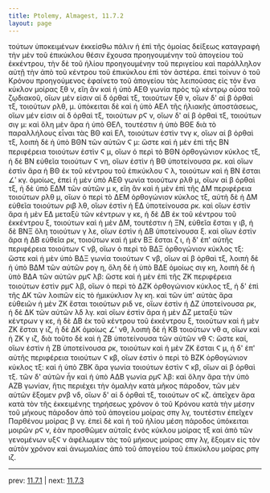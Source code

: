 ```yaml
---
title: Ptolemy, Almagest, 11.7.2
layout: page
---
```


τούτων ὑποκειμένων ἐκκείσθω πάλιν ἡ ἐπὶ τῆς ὁμοίας δείξεως καταγραφὴ τὴν μὲν τοῦ ἐπικύκλου θέσιν ἔχουσα προηγουμένην τοῦ ἀπογείου τοῦ ἐκκέντρου, τὴν δὲ τοῦ ἡλίου προηγουμένην τοῦ περιγείου καὶ παράλληλον αὐτῇ τὴν ἀπὸ τοῦ κέντρου τοῦ ἐπικύκλου ἐπὶ τὸν ἀστέρα. ἐπεὶ τοίνυν ὁ τοῦ Κρόνου προηγούμενος ἐφαίνετο τοῦ ἀπογείου τὰς λειπούσας εἰς τὸν ἕνα κύκλον μοίρας ξθ ν, εἴη ἂν καὶ ἡ ὑπὸ ΑΕΘ γωνία πρὸς τῷ κέντρῳ οὖσα τοῦ ζῳδιακοῦ, οἵων μέν εἰσιν αἱ δ ὀρθαὶ τξ, τοιούτων ξθ ν, οἵων δ' αἱ β ὀρθαὶ τξ, τοιούτων ρλθ, μ. ὑπόκειται δὲ καὶ ἡ ὑπὸ ΑΕΛ τῆς ἡλιακῆς ἀποστάσεως, οἵων μέν εἰσιν αἱ δ ὀρθαὶ τξ, τοιούτων ρϚ ν, οἵων δ' αἱ β ὀρθαὶ τξ, τοιούτων σιγ μ: καὶ ὅλη μὲν ἄρα ἡ ὑπὸ ΘΕΛ, τουτέστιν ἡ ὑπὸ ΒΘΕ διὰ τὸ παραλλήλους εἶναι τὰς ΒΘ καὶ ΕΛ, τοιούτων ἐστὶν τνγ κ, οἵων αἱ β ὀρθαὶ τξ, λοιπὴ δὲ ἡ ὑπὸ ΒΘΝ τῶν αὐτῶν Ϛ μ: ὥστε καὶ ἡ μὲν ἐπὶ τῆς ΒΝ περιφέρεια τοιούτων ἐστὶν Ϛ μ, οἵων ὁ περὶ τὸ ΒΘΝ ὀρθογώνιον κύκλος τξ, ἡ δὲ ΒΝ εὐθεῖα τοιούτων Ϛ νη, οἵων ἐστὶν ἡ ΒΘ ὑποτείνουσα ρκ. καὶ οἵων ἐστὶν ἄρα ἡ ΒΘ ἐκ τοῦ κέντρου τοῦ ἐπικύκλου Ϛ λ, τοιούτων καὶ ἡ ΒΝ ἔσται ∠ʹ κγ. ὁμοίως, ἐπεὶ ἡ μὲν ὑπὸ ΑΕΘ γωνία τοιούτων ρλθ μ, οἵων αἱ β ὀρθαὶ τξ, ἡ δὲ ὑπὸ ΕΔΜ τῶν αὐτῶν μ κ, εἴη ἂν καὶ ἡ μὲν ἐπὶ τῆς ΔΜ περιφέρεια τοιούτων ρλθ μ, οἵων ὁ περὶ τὸ ΔΕΜ ὀρθογώνιον κύκλος τξ, αὐτὴ δὲ ἡ ΔΜ εὐθεῖα τοιούτων ριβ λθ, οἵων ἐστὶν ἡ ΕΔ ὑποτείνουσα ρκ. καὶ οἵων ἐστὶν ἄρα ἡ μὲν ΕΔ μεταξὺ τῶν κέντρων γ κε, ἡ δὲ ΔΒ ἐκ τοῦ κέντρου τοῦ ἐκκέντρου ξ, τοιούτων καὶ ἡ μὲν ΔΜ, τουτέστιν ἡ ΞΝ, εὐθεῖα ἔσται γ ιβ, ἡ δὲ ΒΝΞ ὅλη τοιούτων γ λε, οἵων ἐστὶν ἡ ΔΒ ὑποτείνουσα ξ. καὶ οἵων ἐστὶν ἄρα ἡ ΔΒ εὐθεῖα ρκ, τοιούτων καὶ ἡ μὲν ΒΞ ἔσται ζ ι, ἡ δ' ἐπ' αὐτῆς περιφέρεια τοιούτων Ϛ νβ, οἵων ὁ περὶ τὸ ΒΔΞ ὀρθογώνιον κύκλος τξ: ὥστε καὶ ἡ μὲν ὑπὸ ΒΔΞ γωνία τοιούτων Ϛ νβ, οἵων αἱ β ὀρθαὶ τξ, λοιπὴ δὲ ἡ ὑπὸ ΒΔΜ τῶν αὐτῶν ρογ η, ὅλη δὲ ἡ ὑπὸ ΒΔΕ ὁμοίως σιγ κη, λοιπὴ δὲ ἡ ὑπὸ ΒΔΑ τῶν αὐτῶν ρμϚ λβ: ὥστε καὶ ἡ μὲν ἐπὶ τῆς ΖΚ περιφέρεια τοιούτων ἐστὶν ρμϚ λβ, οἵων ὁ περὶ τὸ ΔΖΚ ὀρθογώνιον κύκλος τξ, ἡ δ' ἐπὶ τῆς ΔΚ τῶν λοιπῶν εἰς τὸ ἡμικύκλιον λγ κη. καὶ τῶν ὑπ' αὐτὰς ἄρα εὐθειῶν ἡ μὲν ΖΚ ἔσται τοιούτων ριδ νε, οἵων ἐστὶν ἡ ΔΖ ὑποτείνουσα ρκ, ἡ δὲ ΔΚ τῶν αὐτῶν λδ λγ. καὶ οἵων ἐστὶν ἄρα ἡ μὲν ΔΖ μεταξὺ τῶν κέντρων γ κε, ἡ δὲ ΔΒ ἐκ τοῦ κέντρου τοῦ ἐκκέντρου ξ, τοιούτων καὶ ἡ μὲν ΖΚ ἔσται γ ιζ, ἡ δὲ ΔΚ ὁμοίως ∠ʹ νθ, λοιπὴ δὲ ἡ ΚΒ τοιούτων νθ α, οἵων καὶ ἡ ΖΚ γ ιζ, διὰ τοῦτο δὲ καὶ ἡ ΖΒ ὑποτείνουσα τῶν αὐτῶν νθ Ϛ: ὥστε καί, οἵων ἐστὶν ἡ ΖΒ ὑποτείνουσα ρκ, τοιούτων καὶ ἡ μὲν ΖΚ ἔσται Ϛ μ, ἡ δ' ἐπ' αὐτῆς περιφέρεια τοιούτων Ϛ κβ, οἵων ἐστὶν ὁ περὶ τὸ ΒΖΚ ὀρθογώνιον κύκλος τξ: καὶ ἡ ὑπὸ ΖΒΚ ἄρα γωνία τοιούτων ἐστὶν Ϛ κβ, οἵων αἱ β ὀρθαὶ τξ. τῶν δ' αὐτῶν ἦν καὶ ἡ ὑπὸ ΑΔΒ γωνία ρμϚ λβ: καὶ ὅλην ἄρα τὴν ὑπὸ ΑΖΒ γωνίαν, ἥτις περιέχει τὴν ὁμαλὴν κατὰ μῆκος πάροδον, τῶν μὲν αὐτῶν ἕξομεν ρνβ νδ, οἵων δ' αἱ δ ὀρθαὶ τξ, τοιούτων οϚ κζ. ἀπεῖχεν ἄρα κατὰ τὸν τῆς ἐκκειμένης τηρήσεως χρόνον ὁ τοῦ Κρόνου κατὰ τὴν μέσην τοῦ μήκους πάροδον ἀπὸ τοῦ ἀπογείου μοίρας σπγ λγ, τουτέστιν ἐπεῖχεν Παρθένου μοίρας β νγ. ἐπεὶ δὲ καὶ ἡ τοῦ ἡλίου μέση πάροδος ὑπόκειται μοιρῶν ρϚ ν, ἐὰν προσθῶμεν αὐταῖς ἑνὸς κύκλου μοίρας τξ καὶ ἀπὸ τῶν γενομένων υξϚ ν ἀφέλωμεν τὰς τοῦ μήκους μοίρας σπγ λγ, ἕξομεν εἰς τὸν αὐτὸν χρόνον καὶ ἀνωμαλίας ἀπὸ τοῦ ἀπογείου τοῦ ἐπικύκλου μοίρας ρπγ ιζ. 

---

prev: [11.7.1](../11.7.1/) | next: [11.7.3](../11.7.3/)

